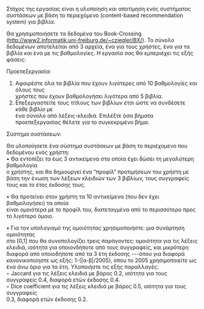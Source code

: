 Στόχος της εργασίας είναι η υλοποίηση και αποτίμηση ενός συστήματος συστάσεων με
βάση το περιεχόμενο (content-based recommendation system) για βιβλία.  

Θα χρησιμοποιήσετε τα δεδομένα του Book-Crossing (http://www2.informatik.uni-freiburg.de/~cziegler/BX/). Το σύνολο δεδομένων αποτελείται από 3 αρχεία, ένα για τους
χρήστες, ένα για τα βιβλία και ένα με τις βαθμολογίες.
Η εργασία σας θα εμπεριέχει τις εξής φάσεις:  

Προεπεξεργασία:
1. Αφαιρέστε όλα τα βιβλία που έχουν λιγότερες από 10 βαθμολογίες και όλους τους  
χρήστες που έχουν βαθμολογήσει λιγότερα από 5 βιβλία.
2. Επεξεργαστείτε τους τίτλους των βιβλίων έτσι ώστε να συνδέσετε κάθε βιβλίο με  
ένα σύνολο από λέξεις-κλειδιά. Επιλέξτε όσα βήματα προεπεξεργασίας θέλετε για
το συγκεκριμένο βήμα.

Σύστημα συστάσεων:  

Θα υλοποίησετε ένα σύστημα συστάσεων με βάση το περιέχομενο που δεδομένου ενός
χρήστη:  
• Θα εντοπίζει τα έως 3 αντικείμενα στα οποία έχει δώσει τη μεγαλύτερη βαθμολογία  
ο χρήστης, και θα δημιουργεί ένα “προφίλ” προτιμήσεων του χρήστη με βάση την
ένωση των λέξεων κλειδιών των 3 βιβλίων, τους συγγραφείς τους και το έτος
έκδοσης τους.  

• Θα προτείνει στον χρήστη τα 10 αντικείμενα (που δεν έχει βαθμολογήσει) τα οποία  
είναι ομοιότερα με το προφίλ του, διατεταγμένα από το περισσότερο προς το
λιγότερο όμοιο.  

• Για τον υπολογισμό της ομοιότητας χρησιμοποιήστε: μια συνάρτηση ομοιότητας  
στο [0,1] που θα συνοπολογίζει τρεις παράγοντες: ομοιότητα για τις λέξεις κλειδιά,
ισότητα για οποιονδήποτε από τους συγγραφείς, και μικρότερη διαφορά από
οποιοδήποτε από τα 3 έτη έκδοσης ---όπου για διαφορά κανονικοποίηστε ως εξής:
1-(|α-β|/2005), όπου το 2005 χρησιμοποιείτε ως ένα άνω όριο για τα έτη.
Υλοποιήστε τις εξής παραλλαγές:  
◦ Jaccard για τις λέξεις κλειδιά με βάρος 0.2, ισότητα για τους συγγραφείς 0.4, διαφορά ετών έκδοσης 0.4.  
◦ Dice coefficient για τις λέξεις κλειδιά με βάρος 0.5, ισότητα για τους συγγραφείς   
0.3, διαφορά ετών έκδοσης 0.2.
